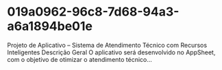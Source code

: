 # 019a0962-96c8-7d68-94a3-a6a1894be01e
Projeto de Aplicativo – Sistema de Atendimento Técnico com Recursos Inteligentes Descrição Geral  O aplicativo será desenvolvido no AppSheet, com o objetivo de otimizar o atendimento técnico...
